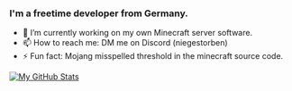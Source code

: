 ### I'm a freetime developer from Germany.
- 🔭 I’m currently working on my own Minecraft server software.
- 📫 How to reach me: DM me on Discord (niegestorben)
- ⚡ Fun fact: Mojang misspelled threshold in the minecraft source code.

<!--
### Tools which I use all the Time:
[![Visual Studio Code](https://camo.githubusercontent.com/f58738635fa5a2bbb029480a38ed4876400ea00720ce8d0a003a940746d6a34f/68747470733a2f2f696d672e736869656c64732e696f2f7374617469632f76313f6c6162656c3d266d6573736167653d56697375616c25323053747564696f253230436f646526636f6c6f723d303037414343266c6f676f3d76697375616c2d73747564696f2d636f6465266c6f676f436f6c6f723d7768697465)]()
[![Git](https://camo.githubusercontent.com/d298228ed7b0ad86163c0a00e93279872e3a704fb0302a0f5f1e9ad70799c255/68747470733a2f2f696d672e736869656c64732e696f2f7374617469632f76313f6c6162656c3d266d6573736167653d47697426636f6c6f723d463035303332266c6f676f3d676974266c6f676f436f6c6f723d7768697465)]()
[![Github](https://camo.githubusercontent.com/b10e5b3b0674628575673e8ec74e433b15149836860d7b318e973aeb56c1a01b/68747470733a2f2f696d672e736869656c64732e696f2f7374617469632f76313f6c6162656c3d266d6573736167653d47697448756226636f6c6f723d313831373137266c6f676f3d676974687562266c6f676f436f6c6f723d7768697465)]()
[![Javascript](https://camo.githubusercontent.com/922b0fc17f6ff6c79ec18bf13a7467b25f1d8e510f1e15b8fb9b99b7daa63cc0/68747470733a2f2f696d672e736869656c64732e696f2f7374617469632f76313f6c6162656c3d266d6573736167653d4a61766173637269707426636f6c6f723d463744463145266c6f676f3d6a617661736372697074266c6f676f436f6c6f723d626c61636b)]()
[![Tabnine](https://img.shields.io/badge/-Tabnine-blueviolet)]()
-->

[![My GitHub Stats](https://github-readme-stats.vercel.app/api/?username=FirephoenixX02&count_private=true&theme=radical&showicons=true)]()
<!--
[![My GitHub Language Stats](https://github-readme-stats.vercel.app/api/top-langs/?username=FirephoenixX02&langs_count=5&theme=radical)]()
-->
<!--
**FirephoenixX02/FirephoenixX02** is a ✨ _special_ ✨ repository because its `README.md` (this file) appears on your GitHub profile.

Here are some ideas to get you started:

- 🔭 I’m currently working on ...
- 🌱 I’m currently learning ...
- 👯 I’m looking to collaborate on ...
- 🤔 I’m looking for help with ...
- 💬 Ask me about ...
- 📫 How to reach me: ...
- 😄 Pronouns: ...
- ⚡ Fun fact: ...
-->
